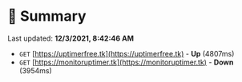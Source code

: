 # 📖 Summary
Last updated: **12/3/2021, 8:42:46 AM**

- `GET` [https://uptimerfree.tk](https://uptimerfree.tk) - **Up** (4807ms)
- `GET` [https://monitoruptimer.tk](https://monitoruptimer.tk) - **Down** (3954ms)
